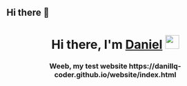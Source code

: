 ## Hi there 👋

<h1 align="center">Hi there, I'm <a href="https://daniilshat.ru/" target="_blank">Daniel</a> 
<img src="https://github.com/blackcater/blackcater/raw/main/images/Hi.gif" height="32"/></h1>
<h3 align="center">Weeb, my test website https://danillq-coder.github.io/website/index.html </h3>
